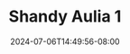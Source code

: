 --- 
title: "Shandy Aulia 1"
description: "   video bokep Shandy Aulia 1 simontok durasi panjang baru"
date: 2024-07-06T14:49:56-08:00
file_code: "tv7p4om2imt2"
draft: false
cover: "bui4gqapr7fl0g2m.jpg"
tags: ["Shandy", "Aulia", "bokep-indo", "bokep-viral", "bokep-ig"]
length: 15
fld_id: "1483161"
foldername: "Artis ternama id telegram"
categories: ["Artis ternama id telegram"]
views: 0
---